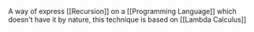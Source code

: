A way of express [[Recursion]] on a [[Programming Language]] which doesn't have it by nature, this technique is based on [[Lambda Calculus]]